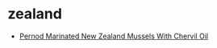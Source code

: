 # zealand

 * [Pernod Marinated New Zealand Mussels With Chervil Oil](index/p/pernod-marinated-new-zealand-mussels-with-chervil-oil-100692.json)
